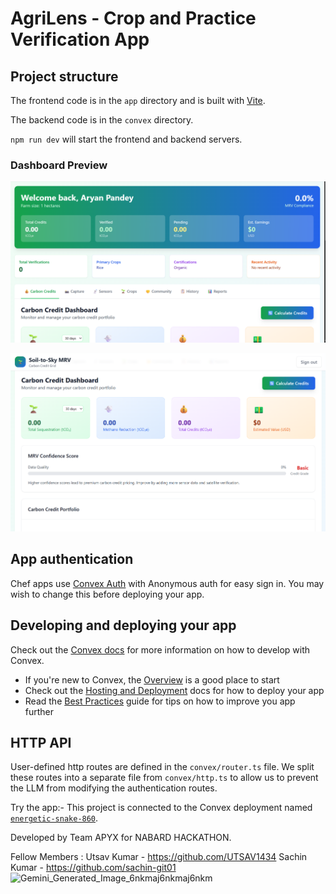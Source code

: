 # AgriLens - Crop and Practice Verification App

  
## Project structure
  
The frontend code is in the `app` directory and is built with [Vite](https://vitejs.dev/).
  
The backend code is in the `convex` directory.
  
`npm run dev` will start the frontend and backend servers.

### Dashboard Preview

![Dashboard Part 1](https://raw.githubusercontent.com/aryanpyx/-Soil-to-Sky-MRV/c356dae3f803bf1e45f82dd32d047129256290bd/Dashboard%20part%201.png)

![Dashboard Part 2](https://raw.githubusercontent.com/aryanpyx/-Soil-to-Sky-MRV/c356dae3f803bf1e45f82dd32d047129256290bd/Dashboad%20part%202.png)


## App authentication

Chef apps use [Convex Auth](https://auth.convex.dev/) with Anonymous auth for easy sign in. You may wish to change this before deploying your app.

## Developing and deploying your app

Check out the [Convex docs](https://docs.convex.dev/) for more information on how to develop with Convex.
* If you're new to Convex, the [Overview](https://docs.convex.dev/understanding/) is a good place to start
* Check out the [Hosting and Deployment](https://docs.convex.dev/production/) docs for how to deploy your app
* Read the [Best Practices](https://docs.convex.dev/understanding/best-practices/) guide for tips on how to improve you app further

## HTTP API

User-defined http routes are defined in the `convex/router.ts` file. We split these routes into a separate file from `convex/http.ts` to allow us to prevent the LLM from modifying the authentication routes.

  
 Try the app:- This project is connected to the Convex deployment named [`energetic-snake-860`](https://dashboard.convex.dev/d/energetic-snake-860).


Developed by Team APYX for NABARD HACKATHON.

Fellow Members :
Utsav Kumar - https://github.com/UTSAV1434 
Sachin Kumar - https://github.com/sachin-git01
<img width="2048" height="2048" alt="Gemini_Generated_Image_6nkmaj6nkmaj6nkm" src="https://github.com/user-attachments/assets/a46d6799-5891-4126-a553-990f47df733c" />



